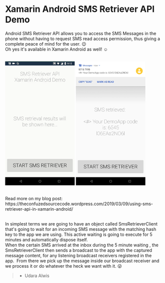 # Xamarin Android SMS Retriever API Demo

Android SMS Retriever API allows you to access the SMS Messages in the phone without having to request SMS read access permission, thus giving a complete peace of mind for the user. :wink:<br>
Oh yes it's available in Xamarin Android as well! :relaxed:<br>
<br>

<img src="https://github.com/UdaraAlwis/XAndroidSMSRetrieverAPIDemo/blob/master/screenshots/Android SMS Retriever API OTP Action Demo.gif"  height="400" /> <img src="https://github.com/UdaraAlwis/XAndroidSMSRetrieverAPIDemo/blob/master/screenshots/Android SMS Retriever API OTP Action Demo.png"  height="400" />

<br>
Read more on my blog post: https://theconfuzedsourcecode.wordpress.com/2019/03/09/using-sms-retriever-api-in-xamarin-android/
<br><br>

In simplest terms we are going to have an object called SmsRetrieverClient that's going to wait for an incoming SMS message with the matching hash key to the app we are using. This active waiting is going to execute for 5 minutes and automatically dispose itself. <br>
When the certain SMS arrived at the inbox during the 5 minute waiting , the SmsRetrieverClient then sends a broadcast to the app with the captured message content, for any listening broadcast receivers registered in the app.  From there we pick up the message inside our broadcast receiver and we process it or do whatever the heck we want with it. :stuck_out_tongue_winking_eye:

> - Udara Alwis
